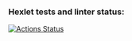 ### Hexlet tests and linter status:
[![Actions Status](https://github.com/maxtiish/java-project-72/actions/workflows/hexlet-check.yml/badge.svg)](https://github.com/maxtiish/java-project-72/actions)